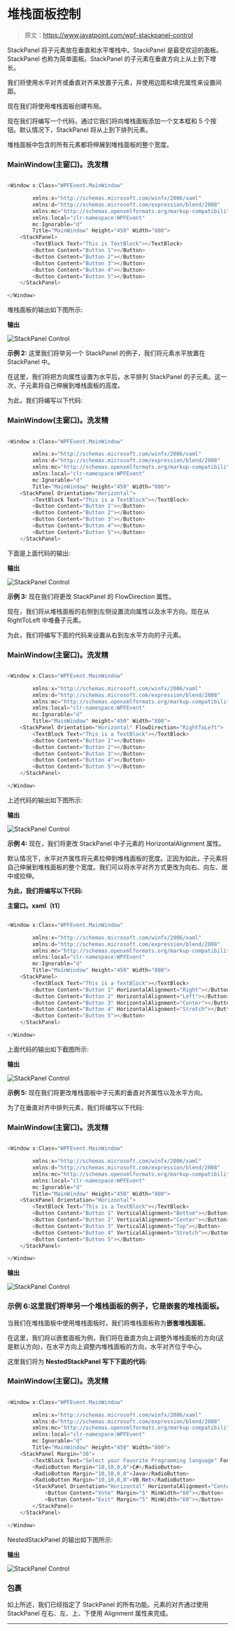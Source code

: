 # 堆栈面板控制

> 原文：<https://www.javatpoint.com/wpf-stackpanel-control>

StackPanel 将子元素放在垂直和水平堆栈中。StackPanel 是最受欢迎的面板。StackPanel 也称为简单面板。StackPanel 的子元素在垂直方向上从上到下增长。

我们将使用水平对齐或垂直对齐来放置子元素，并使用边距和填充属性来设置间距。

现在我们将使用堆栈面板创建布局。

现在我们将编写一个代码，通过它我们将向堆栈面板添加一个文本框和 5 个按钮。默认情况下，StackPanel 将从上到下排列元素。

堆栈面板中包含的所有元素都将伸展到堆栈面板的整个宽度。

### MainWindow(主窗口)。洗发精

```cs

<Window x:Class="WPFEvent.MainWindow"

        xmlns:x="http://schemas.microsoft.com/winfx/2006/xaml"
        xmlns:d="http://schemas.microsoft.com/expression/blend/2008"
        xmlns:mc="http://schemas.openxmlformats.org/markup-compatibility/2006"
        xmlns:local="clr-namespace:WPFEvent"
        mc:Ignorable="d"
        Title="MainWindow" Height="450" Width="800">
    <StackPanel>
        <TextBlock Text="This is TextBlock"></TextBlock>
        <Button Content="Button 1"></Button>
        <Button Content="Button 2"></Button>
        <Button Content="Button 3"></Button>
        <Button Content="Button 4"></Button>
        <Button Content="Button 5"></Button>
    </StackPanel>

</Window>

```

堆栈面板的输出如下图所示:

**输出**

![StackPanel Control](img/9c6b71679f31c3c73a0e9e1fba4eadde.png)

**示例 2:** 这里我们将举另一个 StackPanel 的例子，我们将元素水平放置在 StackPanel 中。

在这里，我们将把方向属性设置为水平后，水平排列 StackPanel 的子元素。这一次，子元素将自己伸展到堆栈面板的高度。

为此，我们将编写以下代码:

### MainWindow(主窗口)。洗发精

```cs

<Window x:Class="WPFEvent.MainWindow"

        xmlns:x="http://schemas.microsoft.com/winfx/2006/xaml"
        xmlns:d="http://schemas.microsoft.com/expression/blend/2008"
        xmlns:mc="http://schemas.openxmlformats.org/markup-compatibility/2006"
        xmlns:local="clr-namespace:WPFEvent"
        mc:Ignorable="d"
        Title="MainWindow" Height="450" Width="800">
    <StackPanel Orientation="Horizontal">
        <TextBlock Text="This is a TextBlock"></TextBlock>
        <Button Content="Button 1"></Button>
        <Button Content="Button 2"></Button>
        <Button Content="Button 3"></Button>
        <Button Content="Button 4"></Button>
        <Button Content="Button 5"></Button>
    </StackPanel>

```

下面是上面代码的输出:

**输出**

![StackPanel Control](img/3670effea4abd06a791f6611dd7f731a.png)

**示例 3:** 现在我们将更改 StackPanel 的 FlowDirection 属性。

现在，我们将从堆栈面板的右侧到左侧设置流向属性以及水平方向。现在从 RightToLeft 中堆叠子元素。

为此，我们将编写下面的代码来设置从右到左水平方向的子元素。

### MainWindow(主窗口)。洗发精

```cs

<Window x:Class="WPFEvent.MainWindow"

        xmlns:x="http://schemas.microsoft.com/winfx/2006/xaml"
        xmlns:d="http://schemas.microsoft.com/expression/blend/2008"
        xmlns:mc="http://schemas.openxmlformats.org/markup-compatibility/2006"
        xmlns:local="clr-namespace:WPFEvent"
        mc:Ignorable="d"
        Title="MainWindow" Height="450" Width="800">
    <StackPanel Orientation="Horizontal" FlowDirection="RightToLeft">
        <TextBlock Text="This is a TextBlock"></TextBlock>
        <Button Content="Button 1"></Button>
        <Button Content="Button 2"></Button>
        <Button Content="Button 3"></Button>
        <Button Content="Button 4"></Button>
        <Button Content="Button 5"></Button>
    </StackPanel>

</Window>

```

上述代码的输出如下图所示:

**输出**

![StackPanel Control](img/a154d795ffbe03300d84b14fccd3bb10.png)

**示例 4:** 现在，我们将更改 StackPanel 中子元素的 HorizontalAlignment 属性。

默认情况下，水平对齐属性将元素拉伸到堆栈面板的宽度。正因为如此，子元素将自己伸展到堆栈面板的整个宽度。我们可以将水平对齐方式更改为向右、向左、居中或拉伸。

**为此，我们将编写以下代码:**

**主窗口。xaml〔t1〕**

```cs

<Window x:Class="WPFEvent.MainWindow"

        xmlns:x="http://schemas.microsoft.com/winfx/2006/xaml"
        xmlns:d="http://schemas.microsoft.com/expression/blend/2008"
        xmlns:mc="http://schemas.openxmlformats.org/markup-compatibility/2006"
        xmlns:local="clr-namespace:WPFEvent"
        mc:Ignorable="d"
        Title="MainWindow" Height="450" Width="800">
    <StackPanel>
        <TextBlock Text="This is a TextBlock"></TextBlock>
        <Button Content="Button 1" HorizontalAlignment="Right"></Button>
        <Button Content="Button 2" HorizontalAlignment="Left"></Button>
        <Button Content="Button 3" HorizontalAlignment="Center"></Button>
        <Button Content="Button 4" HorizontalAlignment="Stretch"></Button>
        <Button Content="Button 5"></Button>
    </StackPanel>

</Window>

```

上面代码的输出如下截图所示:

**输出**

![StackPanel Control](img/4db897c128f9d8ec023848af8f6dc6e4.png)

**示例 5:** 现在我们将更改堆栈面板中子元素的垂直对齐属性以及水平方向。

为了在垂直对齐中排列元素，我们将编写以下代码:

### MainWindow(主窗口)。洗发精

```cs

<Window x:Class="WPFEvent.MainWindow"

        xmlns:x="http://schemas.microsoft.com/winfx/2006/xaml"
        xmlns:d="http://schemas.microsoft.com/expression/blend/2008"
        xmlns:mc="http://schemas.openxmlformats.org/markup-compatibility/2006"
        xmlns:local="clr-namespace:WPFEvent"
        mc:Ignorable="d"
        Title="MainWindow" Height="450" Width="800">
    <StackPanel Orientation="Horizontal">
        <TextBlock Text="This is a TextBlock"></TextBlock>
        <Button Content="Button 1" VerticalAlignment="Bottom"></Button>
        <Button Content="Button 2" VerticalAlignment="Center"></Button>
        <Button Content="Button 3" VerticalAlignment="Top"></Button>
        <Button Content="Button 4" VerticalAlignment="Stretch"></Button>
        <Button Content="Button 5"></Button>
    </StackPanel>

</Window>

```

**输出**

![StackPanel Control](img/ea95b17891546e90e1c538c758f936df.png)

### 示例 6:这里我们将举另一个堆栈面板的例子，它是嵌套的堆栈面板。

当我们在堆栈面板中使用堆栈面板时，我们将堆栈面板称为**嵌套堆栈面板**。

在这里，我们将以嵌套面板为例，我们将在垂直方向上调整外堆栈面板的方向(这是默认方向)，在水平方向上调整内堆栈面板的方向，水平对齐位于中心。

这里我们将为 **NestedStackPanel 写下下面的代码:**

### MainWindow(主窗口)。洗发精

```cs

<Window x:Class="WPFEvent.MainWindow"

        xmlns:x="http://schemas.microsoft.com/winfx/2006/xaml"
        xmlns:d="http://schemas.microsoft.com/expression/blend/2008"
        xmlns:mc="http://schemas.openxmlformats.org/markup-compatibility/2006"
        xmlns:local="clr-namespace:WPFEvent"
        mc:Ignorable="d"
        Title="MainWindow" Height="450" Width="800">
    <StackPanel Margin="30">
        <TextBlock Text="Select your Favorite Programming language" FontSize="14"></TextBlock>
        <RadioButton Margin="10,10,0,0">C#</RadioButton>
        <RadioButton Margin="10,10,0,0">Java</RadioButton>
        <RadioButton Margin="10,10,0,0">VB.Net</RadioButton>
        <StackPanel Orientation="Horizontal" HorizontalAlignment="Center">
            <Button Content="Vote" Margin="5" MinWidth="60"></Button>
            <Button Content="Exit" Margin="5" MinWidth="60"></Button>
        </StackPanel>
    </StackPanel>

</Window>

```

NestedStackPanel 的输出如下图所示:

**输出**

![StackPanel Control](img/637f0e91baccbe01081562b3eac27cef.png)

### 包裹

如上所述，我们已经指定了 StackPanel 的所有功能。元素的对齐通过使用 StackPanel 在右、左、上、下使用 Alignment 属性来完成。

* * *